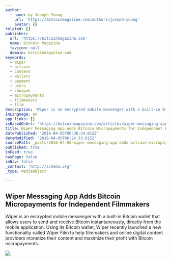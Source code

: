 ```yaml
---
author:
  - name: by Joseph Young
    url: 'https://bitcoinmagazine.com/authors/joseph-young'
    avatar: {}
related: []
publisher:
  url: 'https://bitcoinmagazine.com'
  name: Bitcoin Magazine
  favicon: null
  domain: bitcoinmagazine.com
keywords:
  - wiper
  - bitcoin
  - content
  - wallets
  - payment
  - users
  - choupak
  - micropayments
  - filmmakers
  - film
description: 'Wiper is an encrypted mobile messenger with a built-in Bitcoin wallet that allows users to send and receive Bitcoin instantaneously, directly from the mobile application. Using its Bitcoin wallet, Wiper recently launched a new functionality called Wiper Film to help filmmakers and online digital content providers monetize their content and maximize their profit with Bitcoin micropayments.'
inLanguage: en
app_links: []
isBasedOnUrl: 'https://bitcoinmagazine.com/articles/wiper-messaging-app-adds-bitcoin-micropayments-for-independent-filmmakers-1459782760'
title: Wiper Messaging App Adds Bitcoin Micropayments for Independent Filmmakers
datePublished: '2016-04-05T06:36:34.012Z'
dateModified: '2016-04-05T06:24:33.015Z'
sourcePath: _posts/2016-04-05-wiper-messaging-app-adds-bitcoin-micropayments-for-independe.md
published: true
inFeed: true
hasPage: false
inNav: false
_context: 'http://schema.org'
_type: MediaObject

---
```

<article style=""><h1>Wiper Messaging App Adds Bitcoin Micropayments for Independent Filmmakers</h1><p>Wiper is an encrypted mobile messenger with a built-in Bitcoin wallet that allows users to send and receive Bitcoin instantaneously, directly from the mobile application. Using its Bitcoin wallet, Wiper recently launched a new functionality called Wiper Film to help filmmakers and online digital content providers monetize their content and maximize their profit with Bitcoin micropayments.</p><img src="https://assets.btcinc.io/img/articles/wiper-messaging-app-adds-bitcoin-micropayments-for-independent-filmmakers.jpg" /></article>